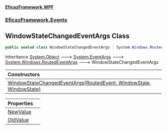 #### [EficazFramework.WPF](EficazFrameworkWPF.md 'EficazFramework WPF')
### [EficazFramework.Events](EficazFrameworkWPF.md#EficazFramework.Events 'EficazFramework.Events')

## WindowStateChangedEventArgs Class

```csharp
public sealed class WindowStateChangedEventArgs : System.Windows.RoutedEventArgs
```

Inheritance [System.Object](https://docs.microsoft.com/en-us/dotnet/api/System.Object 'System.Object') &#129106; [System.EventArgs](https://docs.microsoft.com/en-us/dotnet/api/System.EventArgs 'System.EventArgs') &#129106; [System.Windows.RoutedEventArgs](https://docs.microsoft.com/en-us/dotnet/api/System.Windows.RoutedEventArgs 'System.Windows.RoutedEventArgs') &#129106; WindowStateChangedEventArgs

| Constructors | |
| :--- | :--- |
| [WindowStateChangedEventArgs(RoutedEvent, WindowState, WindowState)](EficazFramework.Events/WindowStateChangedEventArgs/WindowStateChangedEventArgs(RoutedEvent,WindowState,WindowState).md 'EficazFramework.Events.WindowStateChangedEventArgs.WindowStateChangedEventArgs(System.Windows.RoutedEvent, System.Windows.WindowState, System.Windows.WindowState)') | |

| Properties | |
| :--- | :--- |
| [NewValue](EficazFramework.Events/WindowStateChangedEventArgs/NewValue.md 'EficazFramework.Events.WindowStateChangedEventArgs.NewValue') | |
| [OldValue](EficazFramework.Events/WindowStateChangedEventArgs/OldValue.md 'EficazFramework.Events.WindowStateChangedEventArgs.OldValue') | |
